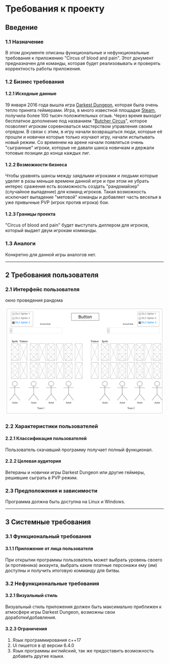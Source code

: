# Требования к проекту

## Введение

### 1.1 Назначение

В этом документе описаны функциональные и нефункциональные требования к приложению "Circus of blood and pain". Этот документ предназначен для команды, которая будет реализовывать и проверять корректность работы приложения.

### 1.2 Бизнес требования

#### 1.2.1 Исходные данные

19 января 2016 года вышла игра [Darkest Dungeon](https://www.darkestdungeon.com/), которая была очень тепло принята геймерами. Игра, в много известной площадке [Steam](https://store.steampowered.com/app/262060/Darkest_Dungeon/), получила более 100 тысяч положительных отзыв. Через время выходит бесплатное дополнение под названием "[Butcher Circus](https://store.steampowered.com/app/1117860/Darkest_Dungeon_The_Butchers_Circus/)", которое позволяет игрокам соревноваться мастерством управления своим отрядом. В связи с этим, в игру начали возвращаться люди, которые её прошли и новички которые только изучают игру, начали испытывать новый режим. Со временем на арене начали появляться очень "сыгранные" игроки, которые не давали шанса новичкам и держали топовые позиции до конца каждых лиг.

#### 1.2.2 Возможности бизнеса

Чтобы уравнять шансы между заядлыми игроками и людьми которые уделят в разы меньше времени данной игре и при этом не убрать интерес сражения есть возможность создать "рандомайзер" (случайное выпадение) для команд игроков. Такая возможность исключает выпадение "метовой" команды и добавляет часть веселья в уже привычные PVP (игрок против игрока) бои.

#### 1.2.3 Границы проекта

"Circus of blood and pain" будет выступать диллером для игроков, который выдает двум игрокам комманды.

### 1.3 Аналоги

Конкретно для данной игры аналогов нет.

---

## 2 Требования пользователя

### 2.1 Интерфейс пользователя

окно проведения рандома

![окно рандома](исходники/randomMocap.png)

### 2.2 Характеристики пользователей

#### 2.2.1 Классификация пользователей

Пользователь скачавший программу получает полный функционал.

#### 2.2.2 Целевая аудитория

Ветераны и новички игры Darkest Dungeon или другие геймеры, решившие сыграть в PVP режим.

### 2.3 Предположения и зависимости

Программа должна быть доступна на Linux и Windows.

---

## 3 Системные требования

### 3.1 Функциональный требования

#### 3.1.1 Приложение от лица пользователя

При открытии программы пользователь может выбрать уровень своего (и противника) аккаунта, выбрать какие платные персонажи ему (им) доступны и получить итоговую комманду для битвы.

### 3.2 Нефункциональные требования

#### 3.2.1 Визуальный стиль

Визуальный стиль приложения должен быть максимально приближен к атмосфере игры Darkest Dungeon, возможны свои доработки\добавления.

#### 3.2.3 Ограничения

1. Язык программирования c++17
2. Ui пишется в qt версии 6.4.0
3. Язык программы английский, так же предоставить возможность добавить другие языки.
